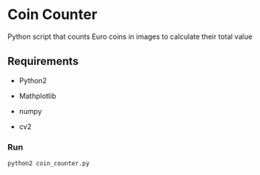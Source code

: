 # Coin Counter

Python script that counts Euro coins in images to calculate their total value

## Requirements

* Python2

* Mathplotlib

* numpy

* cv2

### Run

``` python2 coin_counter.py ``` 